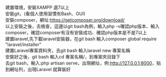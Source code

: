 建置環境，安裝XAMPP 選7以上   
安裝git，(看個人使用習慣有Bash、GUI)    
安裝composer，網址:https://getcomposer.org/download/  
以上安裝之後，去檢查，這邊以git bash為例，輸入php -v確認php版本、輸入composer，確認composer有沒有安裝成功、確認php版本是不是7以上   
建置laravel,先下載laravel安裝器，在git bash 輸入composer global require "laravel/installer"   
建置Laravel專案資料夾，去git bash 輸入laravel new 專案名稱   
安裝好之後，git bash 輸入cd 專案名稱/，到專案夾目錄下   
去git bash，輸入:php artisan serve，出現網址，例:<http://127.0.0.1:8000>，貼到網址列，出現Laravel 就算裝好

